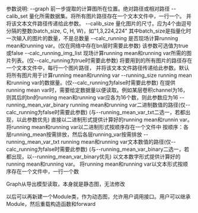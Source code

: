 参数说明:
--graph             前一步提取的计算图所在位置。绝对路径或相对路径
--calib_set         量化所需数据集。将所有图片路径存在一个文本文件中，一行一个。
                    并将该文本文件路径传递给此参数。
--calib_size        量化图片的尺寸。应为4个由逗号分隔的整数(batch_size, C, H, W)，如"1,3,224,224"
                    其中batch_size是指量化时一次输入的图片的数量，不是总数量
--calc_running      是否现场计算running mean和running var。(仅在网络中存在bn层时需要此参数)
                    该参数可选值为true或false
--calc_running_img_list     现场计算running mean和running var所需的图片列表。(仅--calc_running为true时需要此参数)
                            将要用到的所有图片的路径存在一个文本文件中，每行一个图片路径，
                            并将该文本文件路径传递给此参数。默认将所有图片用于计算running mean和running var
--running_size              running mean和running var的数据量。(仅--calc_running为false时需要此参数)
                            在提供running mean var时，需要给定数据量以便读取。例如某层卷积channel为16，
                            则其后的bn的running mean和running var应各为16个数，则此参数应为16
--running_mean_var_binary   running mean和running var二进制数值的路径(仅--calc_running为false时需要此参数)
                            (与--running_mean_var_txt二选一，若都出现，以此参数优先)
                            直接以二进制形式提供计算好的running mean和runnin var。
                            将running mean和running var以二进制形式按顺序存在一个文件中
                            按顺序：各层running_mean按需排放，然后各层running_var按需排放
--running_mean_var_txt      running mean和running var文本数值的路径(仅--calc_running为false时需要此参数)
                            (与--running_mean_var_binary二选一，若都出现，以--running_mean_var_binary优先)
                            以文本数字形式提供计算好的running mean和running var。
                            将running mean和running var以文本形式按顺序存在一个文件中，一行一个数



Graph从导出模型读取，本身就是静态图，无法修改

以后可以再新建一个Module类，作为动态图，允许用户调用接口。用户可以继承Module，然后重载构造函数和forward